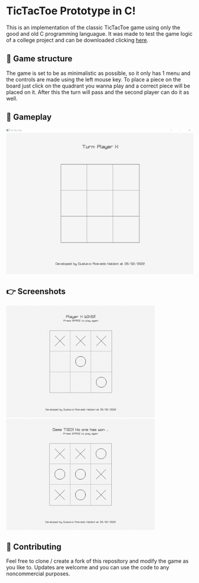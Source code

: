 # TicTacToe Prototype in C!
This is an implementation of the classic TicTacToe game using only the good and old C programming languague. It was made to test the game logic of a college project and can be downloaded clicking [here](https://naldoni.itch.io/tictactoe-prototype-c).

## 🧱 Game structure
The game is set to be as minimalistic as possible, so it only has 1 menu and the controls are made using the left mouse key. 
To place a piece on the board just click on the quadrant you wanna play and a correct piece will be placed on it. After this the turn will pass and the second player can do it as well.

## 🎲 Gameplay
<img src="images/forReadme/Demo.gif" width="800px"/>

## 👉 Screenshots
<img src="images/forReadme/PlayerXWon.png" width="400px"/> <img src="images/forReadme/TiedGame.png" width="400px"/> 

## 🤝 Contributing
Feel free to clone / create a fork of this repository and modify the game as you like to. Updates are welcome and you can use the code to any noncommercial purposes.

